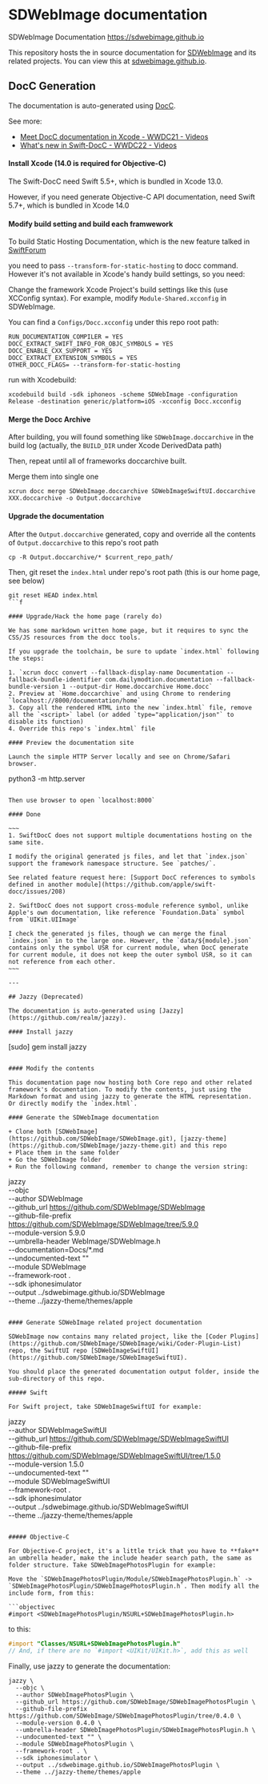 # SDWebImage documentation
SDWebImage Documentation https://sdwebimage.github.io

This repository hosts the in source documentation for [SDWebImage](https://github.com/SDWebImage/SDWebImage) and its related projects. You can view this at [sdwebimage.github.io](https://sdwebimage.github.io).

## DocC Generation

The documentation is auto-generated using [DocC](https://developer.apple.com/documentation/docc).

See more:

+ [Meet DocC documentation in Xcode - WWDC21 - Videos](https://developer.apple.com/videos/play/wwdc2021/10166/)
+ [What's new in Swift-DocC - WWDC22 - Videos](https://developer.apple.com/videos/play/wwdc2022/110368/)

#### Install Xcode (14.0 is required for Objective-C)

The Swift-DocC need Swift 5.5+, which is bundled in Xcode 13.0.

However, if you need generate Objective-C API documentation, need Swift 5.7+, which is bundled in Xcode 14.0


#### Modify build setting and build each framwework

To build Static Hosting Documentation, which is the new feature talked in [SwiftForum](https://forums.swift.org/t/support-hosting-docc-archives-in-static-hosting-environments/53572)

you need to pass `--transform-for-static-hosting` to docc command. However it's not available in Xcode's handy build settings, so you need:

Change the framework Xcode Project's build settings like this (use XCConfig syntax). For example, modify `Module-Shared.xcconfig` in SDWebImage.

You can find a `Configs/Docc.xcconfig` under this repo root path:

```
RUN_DOCUMENTATION_COMPILER = YES
DOCC_EXTRACT_SWIFT_INFO_FOR_OBJC_SYMBOLS = YES
DOCC_ENABLE_CXX_SUPPORT = YES
DOCC_EXTRACT_EXTENSION_SYMBOLS = YES
OTHER_DOCC_FLAGS= --transform-for-static-hosting
```

run with Xcodebuild:

```
xcodebuild build -sdk iphoneos -scheme SDWebImage -configuration Release -destination generic/platform=iOS -xcconfig Docc.xcconfig
```

#### Merge the Docc Archive

After building, you will found something like `SDWebImage.doccarchive` in the build log (actually, the `BUILD_DIR` under Xcode DerivedData path)

Then, repeat until all of frameworks doccarchive built.


Merge them into single one

```
xcrun docc merge SDWebImage.doccarchive SDWebImageSwiftUI.doccarchive XXX.doccarchive -o Output.doccarchive
```

#### Upgrade the documentation

After the `Output.doccarchive` generated, copy and override all the contents of `Output.doccarchive` to this repo's root path

```
cp -R Output.doccarchive/* $current_repo_path/
```

Then, git reset the `index.html` under repo's root path (this is our home page, see below)

```
git reset HEAD index.html
```f

#### Upgrade/Hack the home page (rarely do)

We has some markdown written home page, but it requires to sync the CSS/JS resources from the docc tools.

If you upgrade the toolchain, be sure to update `index.html` following the steps:

1. `xcrun docc convert --fallback-display-name Documentation --fallback-bundle-identifier com.dailymodtion.documentation --fallback-bundle-version 1 --output-dir Home.doccarchive Home.docc`
2. Preview at `Home.doccarchive` and using Chrome to rendering `localhost://8000/documentation/home`
3. Copy all the rendered HTML into the new `index.html` file, remove all the `<script>` label (or added `type="application/json"` to disable its function)
4. Override this repo's `index.html` file

#### Preview the documentation site

Launch the simple HTTP Server locally and see on Chrome/Safari browser.

```
python3 -m http.server
```

Then use browser to open `localhost:8000`

#### Done

~~~
1. SwiftDocC does not support multiple documentations hosting on the same site.

I modify the original generated js files, and let that `index.json` support the framework namespace structure. See `patches/`.

See related feature request here: [Support DocC references to symbols defined in another module](https://github.com/apple/swift-docc/issues/208)

2. SwiftDocC does not support cross-module reference symbol, unlike Apple's own documentation, like reference `Foundation.Data` symbol from `UIKit.UIImage`

I check the generated js files, though we can merge the final `index.json` in to the large one. However, the `data/${module}.json` contains only the symbol USR for current module, when DocC generate for current module, it does not keep the outer symbol USR, so it can not reference from each other.
~~~

---

## Jazzy (Deprecated)

The documentation is auto-generated using [Jazzy](https://github.com/realm/jazzy).

#### Install jazzy

```
[sudo] gem install jazzy
```

#### Modify the contents

This documentation page now hosting both Core repo and other related framework's documentation. To modify the contents, just using the Markdown format and using jazzy to generate the HTML representation. Or directly modify the `index.html`.

#### Generate the SDWebImage documentation

+ Clone both [SDWebImage](https://github.com/SDWebImage/SDWebImage.git), [jazzy-theme](https://github.com/SDWebImage/jazzy-theme.git) and this repo
+ Place them in the same folder
+ Go the SDWebImage folder
+ Run the following command, remember to change the version string:

```
jazzy \
  --objc \
  --author SDWebImage \
  --github_url https://github.com/SDWebImage/SDWebImage \
  --github-file-prefix https://github.com/SDWebImage/SDWebImage/tree/5.9.0 \
  --module-version 5.9.0 \
  --umbrella-header WebImage/SDWebImage.h \
  --documentation=Docs/\*.md \
  --undocumented-text "" \
  --module SDWebImage \
  --framework-root . \
  --sdk iphonesimulator \
  --output ../sdwebimage.github.io/SDWebImage \
  --theme ../jazzy-theme/themes/apple
```

#### Generate SDWebImage related project documentation

SDWebImage now contains many related project, like the [Coder Plugins](https://github.com/SDWebImage/SDWebImage/wiki/Coder-Plugin-List) repo, the SwiftUI repo [SDWebImageSwiftUI](https://github.com/SDWebImage/SDWebImageSwiftUI).

You should place the generated documentation output folder, inside the sub-directory of this repo.

##### Swift

For Swift project, take SDWebImageSwiftUI for example:

```
jazzy \
  --author SDWebImageSwiftUI \
  --github_url https://github.com/SDWebImage/SDWebImageSwiftUI \
  --github-file-prefix https://github.com/SDWebImage/SDWebImageSwiftUI/tree/1.5.0 \
  --module-version 1.5.0 \
  --undocumented-text "" \
  --module SDWebImageSwiftUI \
  --framework-root . \
  --sdk iphonesimulator \
  --output ../sdwebimage.github.io/SDWebImageSwiftUI \
  --theme ../jazzy-theme/themes/apple
```

##### Objective-C

For Objective-C project, it's a little trick that you have to **fake** an umbrella header, make the include header search path, the same as folder structure. Take SDWebImagePhotosPlugin for example:

Move the `SDWebImagePhotosPlugin/Module/SDWebImagePhotosPlugin.h` -> `SDWebImagePhotosPlugin/SDWebImagePhotosPlugin.h`. Then modify all the include form, from this:

```objectivec
#import <SDWebImagePhotosPlugin/NSURL+SDWebImagePhotosPlugin.h>
```

to this:

```objectivec
#import "Classes/NSURL+SDWebImagePhotosPlugin.h"
// And, if there are no `#import <UIKit/UIKit.h>`, add this as well
```

Finally, use jazzy to generate the documentation:

```
jazzy \
  --objc \
  --author SDWebImagePhotosPlugin \
  --github_url https://github.com/SDWebImage/SDWebImagePhotosPlugin \
  --github-file-prefix https://github.com/SDWebImage/SDWebImagePhotosPlugin/tree/0.4.0 \
  --module-version 0.4.0 \
  --umbrella-header SDWebImagePhotosPlugin/SDWebImagePhotosPlugin.h \
  --undocumented-text "" \
  --module SDWebImagePhotosPlugin \
  --framework-root . \
  --sdk iphonesimulator \
  --output ../sdwebimage.github.io/SDWebImagePhotosPlugin \
  --theme ../jazzy-theme/themes/apple
```
